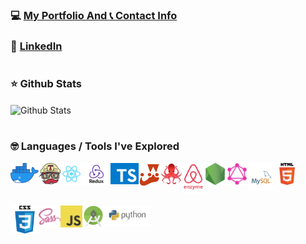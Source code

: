 ### :computer: [My Portfolio And   :telephone_receiver: Contact Info][website]
### :office: [LinkedIn][linkedin]

#

### :star: Github Stats

<img align="center" alt="Github Stats" src="https://github-readme-stats.vercel.app/api?username=mattfrancis888&show_icons=true&hide_border=true&include_all_commits=true&count_private=true" />

#

### :nerd_face: Languages / Tools I've Explored

<img align="left" alt="Docker" width="45px" src="https://github.com/mattfrancis888/mattfrancis888/blob/master/readmeImg/docker-logo.png" />
<img align="left" alt="TravisCI" width="35px" src="https://github.com/mattfrancis888/mattfrancis888/blob/master/readmeImg/travisCI.png" />
<img align="left" alt="React" width="35px" src="https://raw.githubusercontent.com/github/explore/80688e429a7d4ef2fca1e82350fe8e3517d3494d/topics/react/react.png" />
<img align="left" alt="Redux" width="45px" src="https://github.com/mattfrancis888/mattfrancis888/blob/master/readmeImg/redux.png" />
<img align="left" alt="Typescript" width="45px" src="https://github.com/mattfrancis888/mattfrancis888/blob/master/readmeImg/typescript.png" />
<img align="left" alt="Jest" width="35px" src="https://github.com/mattfrancis888/mattfrancis888/blob/master/readmeImg/jest.png" />
<img align="left" alt="React-Testing-Library" width="35px" src="https://github.com/mattfrancis888/mattfrancis888/blob/master/readmeImg/rtl.png" />
<img align="left" alt="Enzyme" width="35px" src="https://github.com/mattfrancis888/mattfrancis888/blob/master/readmeImg/enzyme.png" />
<img align="left" alt="Node.js" width="35px" src="https://raw.githubusercontent.com/github/explore/80688e429a7d4ef2fca1e82350fe8e3517d3494d/topics/nodejs/nodejs.png" />
<img align="left" alt="GraphQL" width="35px" src="https://raw.githubusercontent.com/github/explore/80688e429a7d4ef2fca1e82350fe8e3517d3494d/topics/graphql/graphql.png" />
<img align="left" alt="MySQL" width="45px" src="https://raw.githubusercontent.com/github/explore/80688e429a7d4ef2fca1e82350fe8e3517d3494d/topics/mysql/mysql.png" />
<img align="left" alt="HTML5" width="35px" src="https://raw.githubusercontent.com/github/explore/80688e429a7d4ef2fca1e82350fe8e3517d3494d/topics/html/html.png" />
<br/><br/>
<br/><br/>

<img align="left" alt="CSS3" width="45px" src="https://raw.githubusercontent.com/github/explore/80688e429a7d4ef2fca1e82350fe8e3517d3494d/topics/css/css.png" />
<img align="left" alt="Sass" width="35px" src="https://raw.githubusercontent.com/github/explore/80688e429a7d4ef2fca1e82350fe8e3517d3494d/topics/sass/sass.png" />
<img align="left" alt="JavaScript" width="35px" src="https://raw.githubusercontent.com/github/explore/80688e429a7d4ef2fca1e82350fe8e3517d3494d/topics/javascript/javascript.png" />
<img align="left" alt="Android Studio" width="35px" src="https://github.com/mattfrancis888/mattfrancis888/blob/master/readmeImg/androidStudio.png" />
<img align="left" alt="Python" width="75px" src="https://github.com/mattfrancis888/mattfrancis888/blob/master/readmeImg/python.png" />
<br />

[website]: https://mattfrancis.vercel.app/
[linkedin]: https://www.linkedin.com/in/matthew-francis-b9b1b31a2/
